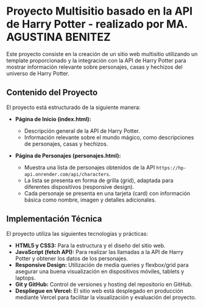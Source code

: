 # Proyecto Multisitio basado en la API de Harry Potter - realizado por MA. AGUSTINA BENITEZ

Este proyecto consiste en la creación de un sitio web multisitio utilizando un template proporcionado y la integración con la API de Harry Potter para mostrar información relevante sobre personajes, casas y hechizos del universo de Harry Potter.

## Contenido del Proyecto

El proyecto está estructurado de la siguiente manera:

- **Página de Inicio (index.html):**
  - Descripción general de la API de Harry Potter.
  - Información relevante sobre el mundo mágico, como descripciones de personajes, casas y hechizos.

- **Página de Personajes (personajes.html):**
  - Muestra una lista de personajes obtenidos de la API `https://hp-api.onrender.com/api/characters`.
  - La lista se presenta en forma de grilla (grid), adaptada para diferentes dispositivos (responsive design).
  - Cada personaje se presenta en una tarjeta (card) con información básica como nombre, imagen y detalles adicionales.

## Implementación Técnica

El proyecto utiliza las siguientes tecnologías y prácticas:

- **HTML5 y CSS3:** Para la estructura y el diseño del sitio web.
- **JavaScript (fetch API):** Para realizar las llamadas a la API de Harry Potter y obtener los datos de los personajes.
- **Responsive Design:** Utilización de media queries y flexbox/grid para asegurar una buena visualización en dispositivos móviles, tablets y laptops.
- **Git y GitHub:** Control de versiones y hosting del repositorio en GitHub.
- **Despliegue en Vercel:** El sitio web está desplegado en producción mediante Vercel para facilitar la visualización y evaluación del proyecto.
